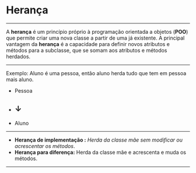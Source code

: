 # Herança

---

A **herança** é um princípio próprio à programação orientada a objetos (**POO**) que permite criar uma nova classe a partir de uma já existente.  A principal vantagem da **herança** é a capacidade para definir novos atributos e métodos para a subclasse, que se somam aos atributos e métodos herdados.

---

Exemplo: Aluno é uma pessoa, então aluno herda tudo que tem em pessoa mais aluno.

- Pessoa   

- ## ↓

- Aluno

---

- **Herança de implementação :** *Herda da classe mãe sem modificar ou acrescentar os métodos*.
- **Herança para diferença:** Herda da classe mãe e acrescenta e muda os métodos. 

---







